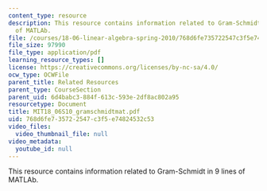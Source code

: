 ```yaml
---
content_type: resource
description: This resource contains information related to Gram-Schmidt in 9 lines
  of MATLAb.
file: /courses/18-06-linear-algebra-spring-2010/768d6fe735722547c3f5e74824532c53_MIT18_06S10_gramschmidtmat.pdf
file_size: 97990
file_type: application/pdf
learning_resource_types: []
license: https://creativecommons.org/licenses/by-nc-sa/4.0/
ocw_type: OCWFile
parent_title: Related Resources
parent_type: CourseSection
parent_uid: 6d4babc3-884f-613c-593e-2df8ac802a95
resourcetype: Document
title: MIT18_06S10_gramschmidtmat.pdf
uid: 768d6fe7-3572-2547-c3f5-e74824532c53
video_files:
  video_thumbnail_file: null
video_metadata:
  youtube_id: null
---
```

This resource contains information related to Gram-Schmidt in 9 lines of MATLAb.